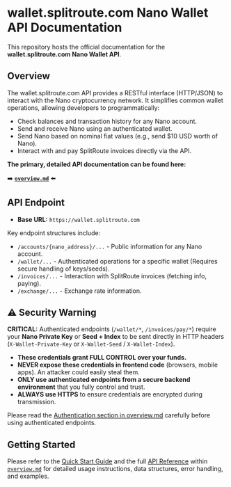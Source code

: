 # wallet.splitroute.com Nano Wallet API Documentation

This repository hosts the official documentation for the **wallet.splitroute.com Nano Wallet API**.

## Overview

The wallet.splitroute.com API provides a RESTful interface (HTTP/JSON) to interact with the Nano cryptocurrency network. It simplifies common wallet operations, allowing developers to programmatically:

*   Check balances and transaction history for any Nano account.
*   Send and receive Nano using an authenticated wallet.
*   Send Nano based on nominal fiat values (e.g., send $10 USD worth of Nano).
*   Interact with and pay SplitRoute invoices directly via the API.

**The primary, detailed API documentation can be found here:**

➡️ **[`overview.md`](./overview.md)** ⬅️

## API Endpoint

*   **Base URL:** `https://wallet.splitroute.com`

Key endpoint structures include:

*   `/accounts/{nano_address}/...` - Public information for any Nano account.
*   `/wallet/...` - Authenticated operations for a specific wallet (Requires secure handling of keys/seeds).
*   `/invoices/...` - Interaction with SplitRoute invoices (fetching info, paying).
*   `/exchange/...` - Exchange rate information.

## ⚠️ Security Warning

**CRITICAL:** Authenticated endpoints (`/wallet/*`, `/invoices/pay/*`) require your **Nano Private Key** or **Seed + Index** to be sent directly in HTTP headers (`X-Wallet-Private-Key` or `X-Wallet-Seed` / `X-Wallet-Index`).

*   **These credentials grant FULL CONTROL over your funds.**
*   **NEVER expose these credentials in frontend code** (browsers, mobile apps). An attacker could easily steal them.
*   **ONLY use authenticated endpoints from a secure backend environment** that you fully control and trust.
*   **ALWAYS use HTTPS** to ensure credentials are encrypted during transmission.

Please read the [Authentication section in overview.md](./overview.md#authentication-critical-read) carefully before using authenticated endpoints.

## Getting Started

Please refer to the [Quick Start Guide](./overview.md#quick-start-for-developers) and the full [API Reference](./overview.md#api-reference) within [`overview.md`](./overview.md) for detailed usage instructions, data structures, error handling, and examples.